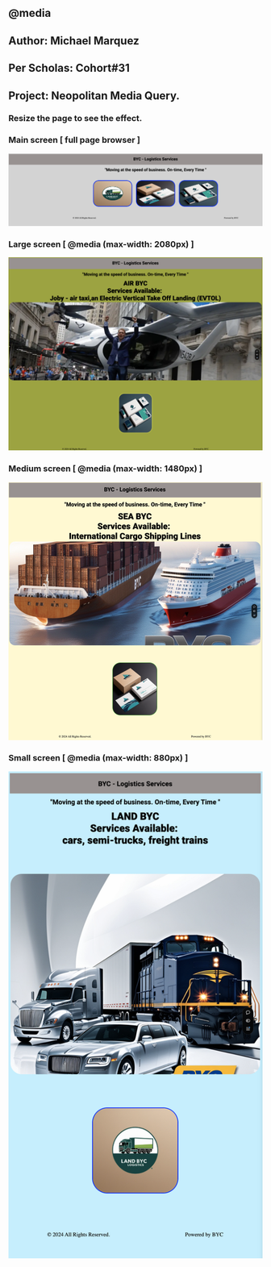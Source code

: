 ## @media 
## Author: Michael Marquez
## Per Scholas: Cohort#31
## Project: Neopolitan Media Query.
### Resize the page to see the effect.

### Main screen [ full page browser ]
![This is the main screen at full page browser](./readmeScreen/mainPage.png)

### Large screen [ @media (max-width: 2080px) ]
![This is the Large screen at resized browser @media (max-width: 2080px) ](./readmeScreen/largescreen.png)

### Medium screen [ @media (max-width: 1480px) ]
![This is the Medium screen at resized browser @media (max-width: 1480px) ](./readmeScreen/mediumscreen.png)

### Small screen [ @media (max-width: 880px) ]
![This is the Small screen at resized browser @media (max-width: 880px) ](./readmeScreen/smallscreen.png)